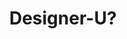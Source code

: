 ---
layout: case-study
title: Designer-U?
description: Lorem ipsum dolor sit amet
category: ui
year: 2019
picture: designeru_cover.jpg
tags: home
description: Lorem ipsum dolor sit amet
---